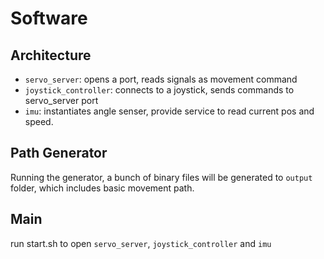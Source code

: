 # Software
## Architecture
* `servo_server`: opens a port, reads signals as movement command 
* `joystick_controller`: connects to a joystick, sends commands to servo_server port
* `imu`: instantiates angle senser, provide service to read current pos and speed.


## Path Generator
Running the generator, a bunch of binary files will be generated to `output` folder, which includes basic movement path.

## Main
run start.sh to open `servo_server`, `joystick_controller` and `imu`
